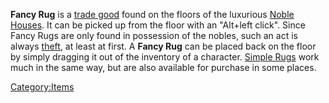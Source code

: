 **Fancy Rug** is a [trade good](Trade_Goods.md "wikilink") found on the
floors of the luxurious [Noble Houses](Noble_House.md "wikilink"). It can
be picked up from the floor with an "Alt+left click". Since Fancy Rugs
are only found in possession of the nobles, such an act is always
[theft](Thievery.md "wikilink"), at least at first. A **Fancy Rug** can be
placed back on the floor by simply dragging it out of the inventory of a
character. [Simple Rugs](Simple_Rug.md "wikilink") work much in the same
way, but are also available for purchase in some places.

[Category:Items](Category:Items "wikilink")